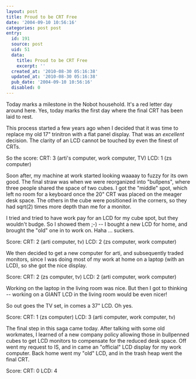 ```yaml
---
layout: post
title: Proud to be CRT Free
date: '2004-09-10 10:56:16'
categories: post post
entry:
  id: 191
  source: post
  uid: 51
  data:
    title: Proud to be CRT Free
    excerpt: ''
  created_at: '2010-08-30 05:16:38'
  updated_at: '2010-08-30 05:16:38'
  pub_date: '2004-09-10 10:56:16'
  disabled: 0
---
```

Today marks a milestone in the Nobot household.  It's
a red letter day around here.  Yes, today marks the
first day where the final CRT has been laid to rest.

This process started a few years ago when I decided
that it was time to replace my old 17" trinitron with
a flat panel display.  That was an *excellent*
decision.  The clarity of an LCD cannot be touched by
even the finest of CRTs.

So the score:
CRT: 3 (arti's computer, work computer, TV)
LCD: 1 (zs computer)

Soon after, my machine at work started looking waaaay
to fuzzy for its own good.  The final straw was when
we were reorganized into "bullpens", where three
people shared the space of two cubes.  I got the
"middle" spot, which left no room for a keyboard once
the 20" CRT was placed on the meager desk space.  The
others in the cube were positioned in the corners, so
they had sqrt(2) times more depth than me for a
monitor.  

I tried and tried to have work pay for an LCD for my
cube spot, but they wouldn't budge.  So I showed them
;-) -- I bought a new LCD for home, and brought the
"old" one in to work on.  Haha ... suckers.

Score:
CRT: 2 (arti computer, tv)
LCD: 2 (zs computer, work computer)

We then decided to get a new computer for arti, and
subsequently traded monitors, since I was doing most
of my work at home on a laptop (with an LCD), so she
got the nice display.

Score:
CRT: 2 (zs computer, tv)
LCD: 2 (arti computer, work computer)

Working on the laptop in the living room was nice. 
But then I got to thinking -- working on a GIANT LCD
in the living room would be even nicer!

So out goes the TV set, in comes a 37" LCD.  Oh yes.

Score:
CRT: 1 (zs computer)
LCD: 3 (arti computer, work computer, tv)

The final step in this saga came today.  After talking
with some old workmates, I learned of a new company
policy allowing those in bullpenned cubes to get LCD
monitors to compensate for the reduced desk space. 
Off went my request to IS, and in came an "official"
LCD display for my work computer.  Back home went my
"old" LCD, and in the trash heap went the final CRT.

Score:
CRT: 0
LCD: 4
